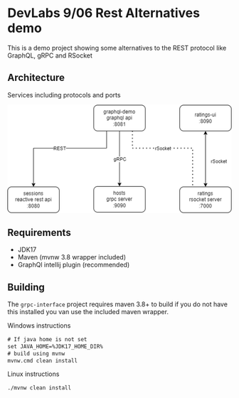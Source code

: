 # DevLabs 9/06 Rest Alternatives demo

This is a demo project showing some alternatives to the REST protocol like GraphQL, gRPC and RSocket

## Architecture
Services including protocols and ports

<img src="diagram.drawio.png">

## Requirements

- JDK17
- Maven (mvnw 3.8 wrapper included)
- GraphQl intellij plugin (recommended)

## Building
The `grpc-interface` project requires maven 3.8+ to build 
if you do not have this installed you van use the included maven wrapper.


Windows instructions
```
# If java home is not set
set JAVA_HOME=%JDK17_HOME_DIR%
# build using mvnw
mvnw.cmd clean install
```

Linux instructions
```
./mvnw clean install
```